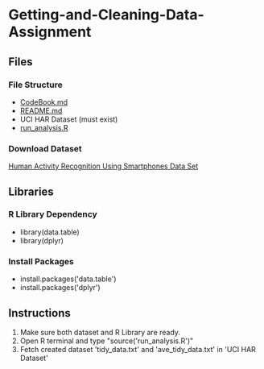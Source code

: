 # Getting-and-Cleaning-Data-Assignment

## Files
### File Structure
-  [CodeBook.md](https://github.com/wrangle1005/Getting-and-Cleaning-Data-Assignment/blob/master/CodeBook.md)
-  [README.md](https://github.com/wrangle1005/Getting-and-Cleaning-Data-Assignment/blob/master/README.md)
-  UCI HAR Dataset (must exist)
-  [run_analysis.R](https://github.com/wrangle1005/Getting-and-Cleaning-Data-Assignment/blob/master/run_analysis.R)

### Download Dataset
[Human Activity Recognition Using Smartphones Data Set](https://d396qusza40orc.cloudfront.net/getdata%2Fprojectfiles%2FUCI%20HAR%20Dataset.zip)

## Libraries
### R Library Dependency
- library(data.table)
- library(dplyr)

### Install Packages
- install.packages('data.table')
- install.packages('dplyr')

## Instructions
1. Make sure both dataset and R Library are ready.
2. Open R terminal and type "source('run_analysis.R')"
3. Fetch created dataset 'tidy_data.txt' and 'ave_tidy_data.txt' in 'UCI HAR Dataset'
